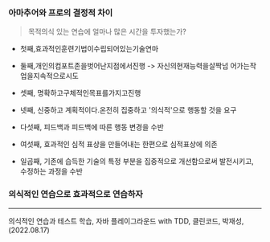 
### 아마추어와 프로의 결정적 차이
> 목적의식 있는 연습에 얼마나 많은 시간을 투자했는가?

* 첫째,효과적인훈련기법이수립되어있는기술연마 

* 둘째,개인의컴포트존을벗어난지점에서진행
-> 자신의현재능력을살짝넘 어가는작업을지속적으로시도 

* 셋째, 명확하고구체적인목표를가지고진행

* 넷째, 신중하고 계획적이다.온전히 집중하고 '의식적'으로 행동할 것을 요구 

* 다섯째, 피드백과 피드백에 따른 행동 변경을 수반

* 여섯째, 효과적인 심적 표상을 만들어내는 한편으로 심적표상에 의존 

* 일곱째, 기존에 습득한 기술의 특정 부분을 집중적으로 개선함으로써 발전시키고, 수정하는 과정을 수반

### 의식적인 연습으로 효과적으로 연습하자
---
의식적인 연습과 테스트 학습, 자바 플레이그라운드 with TDD, 클린코드, 박재성, (2022.08.17)

<!--stackedit_data:
eyJoaXN0b3J5IjpbNTIyNzA5NjIyXX0=
-->